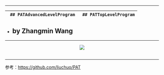 ----------

| **` ## PATAdvancedLevelProgram`**|**` ## PATTopLevelProgram`**|
|-------------------|-------------------|

* ## by Zhangmin Wang

----------

<div align="center">
  <img src="https://www.patest.cn/p/img/slider/robot1.png"><br><br>
</div>

----------

参考：https://github.com/liuchuo/PAT
